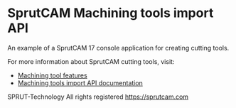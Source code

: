 # SprutCAM Machining tools import API

An example of a SprutCAM 17 console application for creating cutting tools.

For more information about SprutCAM cutting tools, visit:
- [Machining tool features](https://kb.sprutcam.com/docs/SprutCAM/16/en/38.html)
- [Machining tools import API documentation](https://kb.sprutcam.com/docs/Inp.Net/16/en/articles/machiningtoolsimport/MTIStartPage.html)

SPRUT-Technology 
All rights registered
https://sprutcam.com